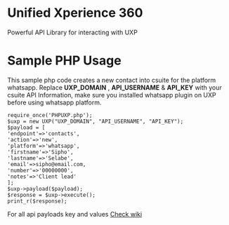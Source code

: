 # Unified Xperience 360
Powerful API Library for interacting with UXP

# Sample PHP Usage
This sample php code creates a new contact into csuite for the platform whatsapp.
Replace **UXP_DOMAIN** , **API_USERNAME** & **API_KEY** with your csuite API Information, make sure you installed whatsapp plugin on UXP before using whatsapp platform.

```<?php
require_once('PHPUXP.php');
$uxp = new UXP("UXP_DOMAIN", "API_USERNAME", "API_KEY");
$payload = [
'endpoint'=>'contacts',
'action'=>'new',
'platform'=>'whatsapp',
'firstname'=>'Sipho',
'lastname'=>'Selabe',
'email'=>sipho@email.com,
'number'=>'00000000',
'notes'=>'Client lead'
];
$uxp->payload($payload);
$response = $uxp->execute();
print_r($response);
```

For all api payloads key and values [Check wiki](https://github.com/xiigroup/UXPerience/wiki)
